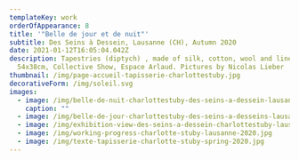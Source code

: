 ```yaml
---
templateKey: work
orderOfAppearance: 8
title: '"Belle de jour et de nuit"'
subtitle: Des Seins à Dessein, Lausanne (CH), Autumn 2020
date: 2021-01-12T16:05:04.042Z
description: Tapestries (diptych) , made of silk, cotton, wool and linen
  54x38cm, Collective Show, Espace Arlaud. Pictures by Nicolas Lieber
thumbnail: /img/page-accueil-tapisserie-charlottestuby.jpg
decorativeForm: /img/soleil.svg
images:
  - image: /img/belle-de-nuit-charlottestuby-des-seins-a-dessein-lausanne-2020.jpg
    caption: ""
  - image: /img/belle-de-jour-charlottestuby-des-seins-a-desseins-lausanne-2020.jpg
  - image: /img/exhibition-view-des-seins-a-dessein-charlottestuby-lausanne-2020.jpg
  - image: /img/working-progress-charlotte-stuby-lausanne-2020.jpg
  - image: /img/texte-tapisserie-charlotte-stuby-spring-2020.jpg
---
```

